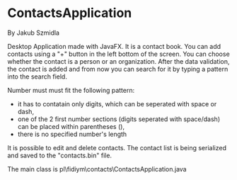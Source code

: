 # ContactsApplication
By Jakub Szmidla

Desktop Application made with JavaFX.
It is a contact book. You can add contacts using a "+" button in the left bottom of the screen.
You can choose whether the contact is a person or an organization. After the data validation, the contact
is added and from now you can search for it by typing a pattern into the search field.

Number must must fit the following pattern:
- it has to contatain only digits, which can be seperated with space or dash,
- one of the 2 first number sections (digits seperated with space/dash) can be placed within parentheses (),
- there is no specified number's length

It is possible to edit and delete contacts.
The contact list is being serialized and saved to the "contacts.bin" file.

The main class is pl\fidiym\contacts\ContactsApplication.java
